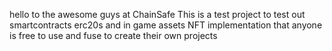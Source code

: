 hello to the awesome guys at ChainSafe
This is a test project to test out smartcontracts erc20s and in game assets NFT implementation that anyone is free to use and fuse to create their own projects
